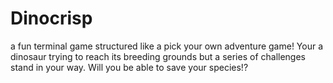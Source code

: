 # Dinocrisp
a fun terminal game structured like a pick your own adventure game! Your a dinosaur trying to reach its breeding grounds but a series of challenges stand in your way. Will you be able to save your species!?
